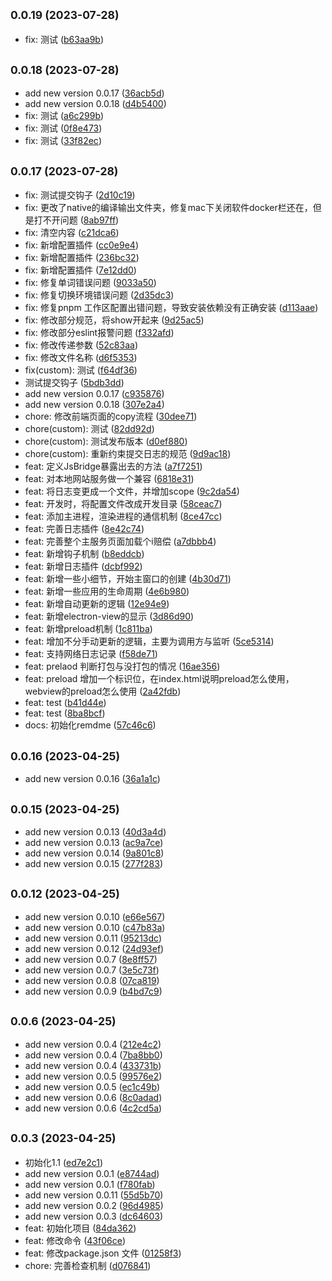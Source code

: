 ## <small>0.0.19 (2023-07-28)</small>

* fix: 测试 ([b63aa9b](https://github.com/xhl592576605/front-template/commit/b63aa9b))



## <small>0.0.18 (2023-07-28)</small>

* add new version 0.0.17 ([36acb5d](https://github.com/xhl592576605/front-template/commit/36acb5d))
* add new version 0.0.18 ([d4b5400](https://github.com/xhl592576605/front-template/commit/d4b5400))
* fix: 测试 ([a6c299b](https://github.com/xhl592576605/front-template/commit/a6c299b))
* fix: 测试 ([0f8e473](https://github.com/xhl592576605/front-template/commit/0f8e473))
* fix: 测试 ([33f82ec](https://github.com/xhl592576605/front-template/commit/33f82ec))



## <small>0.0.17 (2023-07-28)</small>

* fix: 测试提交钩子 ([2d10c19](https://github.com/xhl592576605/front-template/commit/2d10c19))
* fix: 更改了native的编译输出文件夹，修复mac下关闭软件docker栏还在，但是打不开问题 ([8ab97ff](https://github.com/xhl592576605/front-template/commit/8ab97ff))
* fix: 清空内容 ([c21dca6](https://github.com/xhl592576605/front-template/commit/c21dca6))
* fix: 新增配置插件 ([cc0e9e4](https://github.com/xhl592576605/front-template/commit/cc0e9e4))
* fix: 新增配置插件 ([236bc32](https://github.com/xhl592576605/front-template/commit/236bc32))
* fix: 新增配置插件 ([7e12dd0](https://github.com/xhl592576605/front-template/commit/7e12dd0))
* fix: 修复单词错误问题 ([9033a50](https://github.com/xhl592576605/front-template/commit/9033a50))
* fix: 修复切换环境错误问题 ([2d35dc3](https://github.com/xhl592576605/front-template/commit/2d35dc3))
* fix: 修复pnpm 工作区配置出错问题，导致安装依赖没有正确安装 ([d113aae](https://github.com/xhl592576605/front-template/commit/d113aae))
* fix: 修改部分规范，将show开起来 ([9d25ac5](https://github.com/xhl592576605/front-template/commit/9d25ac5))
* fix: 修改部分eslint报警问题 ([f332afd](https://github.com/xhl592576605/front-template/commit/f332afd))
* fix: 修改传递参数 ([52c83aa](https://github.com/xhl592576605/front-template/commit/52c83aa))
* fix: 修改文件名称 ([d6f5353](https://github.com/xhl592576605/front-template/commit/d6f5353))
* fix(custom): 测试 ([f64df36](https://github.com/xhl592576605/front-template/commit/f64df36))
* 测试提交钩子 ([5bdb3dd](https://github.com/xhl592576605/front-template/commit/5bdb3dd))
* add new version 0.0.17 ([c935876](https://github.com/xhl592576605/front-template/commit/c935876))
* add new version 0.0.18 ([307e2a4](https://github.com/xhl592576605/front-template/commit/307e2a4))
* chore: 修改前端页面的copy流程 ([30dee71](https://github.com/xhl592576605/front-template/commit/30dee71))
* chore(custom): 测试 ([82dd92d](https://github.com/xhl592576605/front-template/commit/82dd92d))
* chore(custom): 测试发布版本 ([d0ef880](https://github.com/xhl592576605/front-template/commit/d0ef880))
* chore(custom): 重新约束提交日志的规范 ([9d9ac18](https://github.com/xhl592576605/front-template/commit/9d9ac18))
* feat: 定义JsBridge暴露出去的方法 ([a7f7251](https://github.com/xhl592576605/front-template/commit/a7f7251))
* feat: 对本地网站服务做一个兼容 ([6818e31](https://github.com/xhl592576605/front-template/commit/6818e31))
* feat: 将日志变更成一个文件，并增加scope ([9c2da54](https://github.com/xhl592576605/front-template/commit/9c2da54))
* feat: 开发时，将配置文件改成开发目录 ([58ceac7](https://github.com/xhl592576605/front-template/commit/58ceac7))
* feat: 添加主进程，渲染进程的通信机制 ([8ce47cc](https://github.com/xhl592576605/front-template/commit/8ce47cc))
* feat: 完善日志插件 ([8e42c74](https://github.com/xhl592576605/front-template/commit/8e42c74))
* feat: 完善整个主服务页面加载个i赔偿 ([a7dbbb4](https://github.com/xhl592576605/front-template/commit/a7dbbb4))
* feat: 新增钩子机制 ([b8eddcb](https://github.com/xhl592576605/front-template/commit/b8eddcb))
* feat: 新增日志插件 ([dcbf992](https://github.com/xhl592576605/front-template/commit/dcbf992))
* feat: 新增一些小细节，开始主窗口的创建 ([4b30d71](https://github.com/xhl592576605/front-template/commit/4b30d71))
* feat: 新增一些应用的生命周期 ([4e6b980](https://github.com/xhl592576605/front-template/commit/4e6b980))
* feat: 新增自动更新的逻辑 ([12e94e9](https://github.com/xhl592576605/front-template/commit/12e94e9))
* feat: 新增electron-view的显示 ([3d86d90](https://github.com/xhl592576605/front-template/commit/3d86d90))
* feat: 新增preload机制 ([1c811ba](https://github.com/xhl592576605/front-template/commit/1c811ba))
* feat: 增加不分手动更新的逻辑，主要为调用方与监听 ([5ce5314](https://github.com/xhl592576605/front-template/commit/5ce5314))
* feat: 支持网络日志记录 ([f58de71](https://github.com/xhl592576605/front-template/commit/f58de71))
* feat: prelaod 判断打包与没打包的情况 ([16ae356](https://github.com/xhl592576605/front-template/commit/16ae356))
* feat: preload 增加一个标识位，在index.html说明preload怎么使用，webview的preload怎么使用 ([2a42fdb](https://github.com/xhl592576605/front-template/commit/2a42fdb))
* feat: test ([b41d44e](https://github.com/xhl592576605/front-template/commit/b41d44e))
* feat: test ([8ba8bcf](https://github.com/xhl592576605/front-template/commit/8ba8bcf))
* docs: 初始化remdme ([57c46c6](https://github.com/xhl592576605/front-template/commit/57c46c6))



## <small>0.0.16 (2023-04-25)</small>

* add new version 0.0.16 ([36a1a1c](https://github.com/xhl592576605/front-template/commit/36a1a1c))



## <small>0.0.15 (2023-04-25)</small>

* add new version 0.0.13 ([40d3a4d](https://github.com/xhl592576605/front-template/commit/40d3a4d))
* add new version 0.0.13 ([ac9a7ce](https://github.com/xhl592576605/front-template/commit/ac9a7ce))
* add new version 0.0.14 ([9a801c8](https://github.com/xhl592576605/front-template/commit/9a801c8))
* add new version 0.0.15 ([277f283](https://github.com/xhl592576605/front-template/commit/277f283))



## <small>0.0.12 (2023-04-25)</small>

* add new version 0.0.10 ([e66e567](https://github.com/xhl592576605/front-template/commit/e66e567))
* add new version 0.0.10 ([c47b83a](https://github.com/xhl592576605/front-template/commit/c47b83a))
* add new version 0.0.11 ([95213dc](https://github.com/xhl592576605/front-template/commit/95213dc))
* add new version 0.0.12 ([24d93ef](https://github.com/xhl592576605/front-template/commit/24d93ef))
* add new version 0.0.7 ([8e8ff57](https://github.com/xhl592576605/front-template/commit/8e8ff57))
* add new version 0.0.7 ([3e5c73f](https://github.com/xhl592576605/front-template/commit/3e5c73f))
* add new version 0.0.8 ([07ca819](https://github.com/xhl592576605/front-template/commit/07ca819))
* add new version 0.0.9 ([b4bd7c9](https://github.com/xhl592576605/front-template/commit/b4bd7c9))



## <small>0.0.6 (2023-04-25)</small>

* add new version 0.0.4 ([212e4c2](https://github.com/xhl592576605/front-template/commit/212e4c2))
* add new version 0.0.4 ([7ba8bb0](https://github.com/xhl592576605/front-template/commit/7ba8bb0))
* add new version 0.0.4 ([433731b](https://github.com/xhl592576605/front-template/commit/433731b))
* add new version 0.0.5 ([99576e2](https://github.com/xhl592576605/front-template/commit/99576e2))
* add new version 0.0.5 ([ec1c49b](https://github.com/xhl592576605/front-template/commit/ec1c49b))
* add new version 0.0.6 ([8c0adad](https://github.com/xhl592576605/front-template/commit/8c0adad))
* add new version 0.0.6 ([4c2cd5a](https://github.com/xhl592576605/front-template/commit/4c2cd5a))



## <small>0.0.3 (2023-04-25)</small>

* 初始化1.1 ([ed7e2c1](https://github.com/xhl592576605/front-template/commit/ed7e2c1))
* add new version 0.0.1 ([e8744ad](https://github.com/xhl592576605/front-template/commit/e8744ad))
* add new version 0.0.1 ([f780fab](https://github.com/xhl592576605/front-template/commit/f780fab))
* add new version 0.0.11 ([55d5b70](https://github.com/xhl592576605/front-template/commit/55d5b70))
* add new version 0.0.2 ([96d4985](https://github.com/xhl592576605/front-template/commit/96d4985))
* add new version 0.0.3 ([dc64603](https://github.com/xhl592576605/front-template/commit/dc64603))
* feat: 初始化项目 ([84da362](https://github.com/xhl592576605/front-template/commit/84da362))
* feat: 修改命令 ([43f06ce](https://github.com/xhl592576605/front-template/commit/43f06ce))
* feat: 修改package.json 文件 ([01258f3](https://github.com/xhl592576605/front-template/commit/01258f3))
* chore: 完善检查机制 ([d076841](https://github.com/xhl592576605/front-template/commit/d076841))



